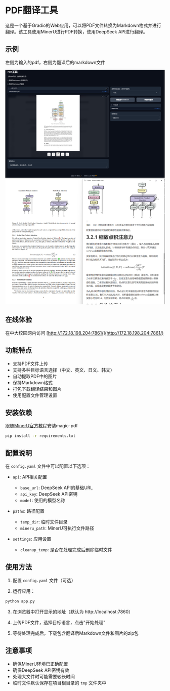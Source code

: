# PDF翻译工具

这是一个基于Gradio的Web应用，可以将PDF文件转换为Markdown格式并进行翻译。该工具使用MinerU进行PDF转换，使用DeepSeek API进行翻译。

## 示例

左侧为输入的pdf，右侧为翻译后的markdown文件

![demo2](assets/demo2.png)
![demo1](assets/demo.png)

## 在线体验

在中大校园网内访问 [http://172.18.198.204:7861/](http://172.18.198.204:7861/)

## 功能特点

- 支持PDF文件上传
- 支持多种目标语言选择（中文、英文、日文、韩文）
- 自动提取PDF中的图片
- 保持Markdown格式
- 打包下载翻译结果和图片
- 使用配置文件管理设置

## 安装依赖

跟随[MinerU官方教程](https://github.com/opendatalab/MinerU?tab=readme-ov-file#quick-start)安装magic-pdf


```bash
pip install -r requirements.txt
```

## 配置说明

在 `config.yaml` 文件中可以配置以下选项：

- `api`: API相关配置
  - `base_url`: DeepSeek API的基础URL
  - `api_key`: DeepSeek API密钥
  - `model`: 使用的模型名称

- `paths`: 路径配置
  - `temp_dir`: 临时文件目录
  - `mineru_path`: MinerU可执行文件路径

- `settings`: 应用设置
  - `cleanup_temp`: 是否在处理完成后删除临时文件

## 使用方法

1. 配置 `config.yaml` 文件（可选）

2. 运行应用：
```bash
python app.py
```

3. 在浏览器中打开显示的地址（默认为 http://localhost:7860）

4. 上传PDF文件，选择目标语言，点击"开始处理"

5. 等待处理完成后，下载包含翻译后Markdown文件和图片的zip包

## 注意事项

- 确保MinerU环境已正确配置
- 确保DeepSeek API密钥有效
- 处理大文件时可能需要较长时间
- 临时文件默认保存在项目根目录的 `tmp` 文件夹中 

